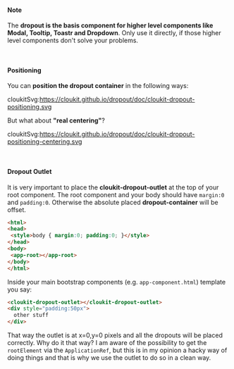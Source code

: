 #### Note

The **dropout is the basis component for higher level components like Modal, Tooltip, Toastr and Dropdown**.
Only use it directly, if those higher level components don't solve your problems.


&nbsp;

#### Positioning

You can **position the dropout container** in the following ways:

cloukitSvg:https://cloukit.github.io/dropout/doc/cloukit-dropout-positioning.svg

But what about **"real centering"**?

cloukitSvg:https://cloukit.github.io/dropout/doc/cloukit-dropout-positioning-centering.svg

&nbsp;

#### Dropout Outlet

It is very important to place the **cloukit-dropout-outlet** at the top of your root component.
The root component and your body should have `margin:0` and `padding:0`. Otherwise the absolute placed 
**dropout-container** will be offset.

```html
<html>
<head>
 <style>body { margin:0; padding:0; }</style>
</head>
<body>
 <app-root></app-root>
</body>
</html>
```

Inside your main bootstrap components (e.g. `app-component.html`) template you say:

```html
<cloukit-dropout-outlet></cloukit-dropout-outlet>
<div style="padding:50px">
  other stuff
</div>
```

That way the outlet is at x=0,y=0 pixels and all the dropouts will be placed correctly.
Why do it that way? I am aware of the possibility to get the `rootElement` via the `ApplicationRef`, 
but this is in my opinion a hacky way of doing things and that is why we use the outlet to do so in a clean way.

